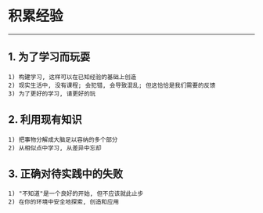 # **积累经验**
***


## **1. 为了学习而玩耍**
    1) 构建学习, 这样可以在已知经验的基础上创造
    2) 现实生活中, 没有课程; 会犯错, 会导致混乱; 但这恰恰是我们需要的反馈
    3) 为了更好的学习, 请更好的玩


## **2. 利用现有知识**
    1) 把事物分解成大脑足以容纳的多个部分
    2) 从相似点中学习, 从差异中忘却


## **3. 正确对待实践中的失败**
    1) "不知道"是一个良好的开始, 但不应该就此止步
    2) 在你的环境中安全地探索, 创造和应用
